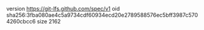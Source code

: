 version https://git-lfs.github.com/spec/v1
oid sha256:3fba080ae4c5a9734cdf60934ecd20e2789588576ec5bff3987c5704260cbcc6
size 2162
